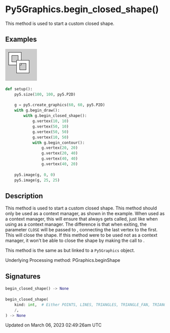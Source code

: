 # Py5Graphics.begin_closed_shape()

This method is used to start a custom closed shape.

## Examples

<div class="example-table">

<div class="example-row"><div class="example-cell-image">

![example picture for begin_closed_shape()](/images/reference/Py5Graphics_begin_closed_shape_0.png)

</div><div class="example-cell-code">

```python
def setup():
    py5.size(100, 100, py5.P2D)

    g = py5.create_graphics(60, 60, py5.P2D)
    with g.begin_draw():
        with g.begin_closed_shape():
            g.vertex(10, 10)
            g.vertex(50, 10)
            g.vertex(50, 50)
            g.vertex(10, 50)
            with g.begin_contour():
                g.vertex(20, 20)
                g.vertex(20, 40)
                g.vertex(40, 40)
                g.vertex(40, 20)

    py5.image(g, 0, 0)
    py5.image(g, 25, 25)
```

</div></div>

</div>

## Description

This method is used to start a custom closed shape. This method should only be used as a context manager, as shown in the example. When used as a context manager, this will ensure that [](py5graphics_end_shape) always gets called, just like when using [](py5graphics_begin_shape) as a context manager. The difference is that when exiting, the parameter `CLOSE` will be passed to [](py5graphics_end_shape), connecting the last vertex to the first. This will close the shape. If this method were to be used not as a context manager, it won't be able to close the shape by making the call to [](py5graphics_end_shape).

This method is the same as [](sketch_begin_closed_shape) but linked to a `Py5Graphics` object.

Underlying Processing method: PGraphics.beginShape

## Signatures

```python
begin_closed_shape() -> None

begin_closed_shape(
    kind: int,  # Either POINTS, LINES, TRIANGLES, TRIANGLE_FAN, TRIANGLE_STRIP, QUADS, or QUAD_STRIP
    /,
) -> None
```

Updated on March 06, 2023 02:49:26am UTC
